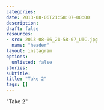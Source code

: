 ```yaml
---
categories:
date: 2013-08-06T21:58:07+00:00
description:
draft: false
resources:
- src: 2013-08-06_21-58-07_UTC.jpg
  name: "header"
layout: instagram
options:
  unlisted: false
stories:
subtitle:
title: "Take 2"
tags: []
---
```


"Take 2"
